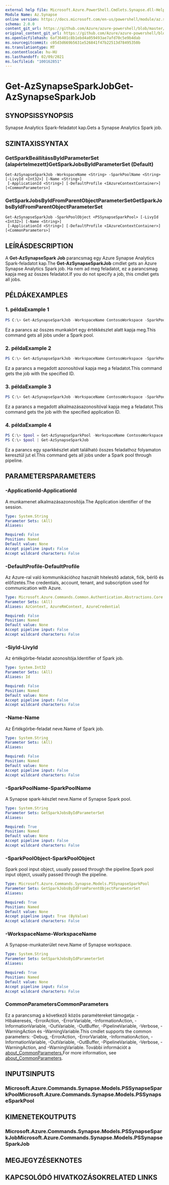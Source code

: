 ```yaml
---
external help file: Microsoft.Azure.PowerShell.Cmdlets.Synapse.dll-Help.xml
Module Name: Az.Synapse
online version: https://docs.microsoft.com/en-us/powershell/module/az.synapse/get-azsynapsesparkjob
schema: 2.0.0
content_git_url: https://github.com/Azure/azure-powershell/blob/master/src/Synapse/Synapse/help/Get-AzSynapseSparkJob.md
original_content_git_url: https://github.com/Azure/azure-powershell/blob/master/src/Synapse/Synapse/help/Get-AzSynapseSparkJob.md
ms.openlocfilehash: 6af36401c8b1ebd4a059493ae7afd70c5e9b4dab
ms.sourcegitcommit: c05d3d669b5631e526841f47b22513d78495350b
ms.translationtype: MT
ms.contentlocale: hu-HU
ms.lasthandoff: 02/09/2021
ms.locfileid: "100162851"
---
```

# <span data-ttu-id="25d6a-101">Get-AzSynapseSparkJob</span><span class="sxs-lookup"><span data-stu-id="25d6a-101">Get-AzSynapseSparkJob</span></span>

## <span data-ttu-id="25d6a-102">SYNOPSIS</span><span class="sxs-lookup"><span data-stu-id="25d6a-102">SYNOPSIS</span></span>
<span data-ttu-id="25d6a-103">Synapse Analytics Spark-feladatot kap.</span><span class="sxs-lookup"><span data-stu-id="25d6a-103">Gets a Synapse Analytics Spark job.</span></span>

## <span data-ttu-id="25d6a-104">SZINTAXIS</span><span class="sxs-lookup"><span data-stu-id="25d6a-104">SYNTAX</span></span>

### <span data-ttu-id="25d6a-105">GetSparkBeállítássByIdParameterSet (alapértelmezett)</span><span class="sxs-lookup"><span data-stu-id="25d6a-105">GetSparkJobsByIdParameterSet (Default)</span></span>
```
Get-AzSynapseSparkJob -WorkspaceName <String> -SparkPoolName <String> [-LivyId <Int32>] [-Name <String>]
 [-ApplicationId <String>] [-DefaultProfile <IAzureContextContainer>] [<CommonParameters>]
```

### <span data-ttu-id="25d6a-106">GetSparkJobsByIdFromParentObjectParameterSet</span><span class="sxs-lookup"><span data-stu-id="25d6a-106">GetSparkJobsByIdFromParentObjectParameterSet</span></span>
```
Get-AzSynapseSparkJob -SparkPoolObject <PSSynapseSparkPool> [-LivyId <Int32>] [-Name <String>]
 [-ApplicationId <String>] [-DefaultProfile <IAzureContextContainer>] [<CommonParameters>]
```

## <span data-ttu-id="25d6a-107">LEÍRÁS</span><span class="sxs-lookup"><span data-stu-id="25d6a-107">DESCRIPTION</span></span>
<span data-ttu-id="25d6a-108">A **Get-AzSynapseSpark Job** parancsmag egy Azure Synapse Analytics Spark-feladatot kap.</span><span class="sxs-lookup"><span data-stu-id="25d6a-108">The **Get-AzSynapseSparkJob** cmdlet gets an Azure Synapse Analytics Spark job.</span></span>
<span data-ttu-id="25d6a-109">Ha nem ad meg feladatot, ez a parancsmag kapja meg az összes feladatot.</span><span class="sxs-lookup"><span data-stu-id="25d6a-109">If you do not specify a job, this cmdlet gets all jobs.</span></span>

## <span data-ttu-id="25d6a-110">PÉLDÁK</span><span class="sxs-lookup"><span data-stu-id="25d6a-110">EXAMPLES</span></span>

### <span data-ttu-id="25d6a-111">1. példa</span><span class="sxs-lookup"><span data-stu-id="25d6a-111">Example 1</span></span>
```powershell
PS C:\> Get-AzSynapseSparkJob -WorkspaceName ContosoWorkspace -SparkPoolName ContosoSparkPool
```

<span data-ttu-id="25d6a-112">Ez a parancs az összes munkakört egy értékkészlet alatt kapja meg.</span><span class="sxs-lookup"><span data-stu-id="25d6a-112">This command gets all jobs under a Spark pool.</span></span>

### <span data-ttu-id="25d6a-113">2. példa</span><span class="sxs-lookup"><span data-stu-id="25d6a-113">Example 2</span></span>
```powershell
PS C:\> Get-AzSynapseSparkJob -WorkspaceName ContosoWorkspace -SparkPoolName ContosoSparkPool -LivyId 119
```

<span data-ttu-id="25d6a-114">Ez a parancs a megadott azonosítóval kapja meg a feladatot.</span><span class="sxs-lookup"><span data-stu-id="25d6a-114">This command gets the job with the specified ID.</span></span>

### <span data-ttu-id="25d6a-115">3. példa</span><span class="sxs-lookup"><span data-stu-id="25d6a-115">Example 3</span></span>
```powershell
PS C:\> Get-AzSynapseSparkJob -WorkspaceName ContosoWorkspace -SparkPoolName ContosoSparkPool -ApplicationId application_1585023543211_0004
```

<span data-ttu-id="25d6a-116">Ez a parancs a megadott alkalmazásazonosítóval kapja meg a feladatot.</span><span class="sxs-lookup"><span data-stu-id="25d6a-116">This command gets the job with the specified application ID.</span></span>

### <span data-ttu-id="25d6a-117">4. példa</span><span class="sxs-lookup"><span data-stu-id="25d6a-117">Example 4</span></span>
```powershell
PS C:\> $pool = Get-AzSynapseSparkPool -WorkspaceName ContosoWorkspace -SparkPoolName ContosoSparkPool
PS C:\> $pool | Get-AzSynapseSparkJob
```

<span data-ttu-id="25d6a-118">Ez a parancs egy sparkkészlet alatt található összes feladathoz folyamaton keresztül jut el.</span><span class="sxs-lookup"><span data-stu-id="25d6a-118">This command gets all jobs under a Spark pool through pipeline.</span></span>

## <span data-ttu-id="25d6a-119">PARAMETERS</span><span class="sxs-lookup"><span data-stu-id="25d6a-119">PARAMETERS</span></span>

### <span data-ttu-id="25d6a-120">-ApplicationId</span><span class="sxs-lookup"><span data-stu-id="25d6a-120">-ApplicationId</span></span>
<span data-ttu-id="25d6a-121">A munkamenet alkalmazásazonosítója.</span><span class="sxs-lookup"><span data-stu-id="25d6a-121">The Application identifier of the session.</span></span>

```yaml
Type: System.String
Parameter Sets: (All)
Aliases:

Required: False
Position: Named
Default value: None
Accept pipeline input: False
Accept wildcard characters: False
```

### <span data-ttu-id="25d6a-122">-DefaultProfile</span><span class="sxs-lookup"><span data-stu-id="25d6a-122">-DefaultProfile</span></span>
<span data-ttu-id="25d6a-123">Az Azure-ral való kommunikációhoz használt hitelesítő adatok, fiók, bérlő és előfizetés.</span><span class="sxs-lookup"><span data-stu-id="25d6a-123">The credentials, account, tenant, and subscription used for communication with Azure.</span></span>

```yaml
Type: Microsoft.Azure.Commands.Common.Authentication.Abstractions.Core.IAzureContextContainer
Parameter Sets: (All)
Aliases: AzContext, AzureRmContext, AzureCredential

Required: False
Position: Named
Default value: None
Accept pipeline input: False
Accept wildcard characters: False
```

### <span data-ttu-id="25d6a-124">-SiyId</span><span class="sxs-lookup"><span data-stu-id="25d6a-124">-LivyId</span></span>
<span data-ttu-id="25d6a-125">Az értékgörbe-feladat azonosítója.</span><span class="sxs-lookup"><span data-stu-id="25d6a-125">Identifier of Spark job.</span></span>

```yaml
Type: System.Int32
Parameter Sets: (All)
Aliases: Id

Required: False
Position: Named
Default value: None
Accept pipeline input: False
Accept wildcard characters: False
```

### <span data-ttu-id="25d6a-126">-Name</span><span class="sxs-lookup"><span data-stu-id="25d6a-126">-Name</span></span>
<span data-ttu-id="25d6a-127">Az Értékgörbe-feladat neve.</span><span class="sxs-lookup"><span data-stu-id="25d6a-127">Name of Spark job.</span></span>

```yaml
Type: System.String
Parameter Sets: (All)
Aliases:

Required: False
Position: Named
Default value: None
Accept pipeline input: False
Accept wildcard characters: False
```

### <span data-ttu-id="25d6a-128">-SparkPoolName</span><span class="sxs-lookup"><span data-stu-id="25d6a-128">-SparkPoolName</span></span>
<span data-ttu-id="25d6a-129">A Synapse spark-készlet neve.</span><span class="sxs-lookup"><span data-stu-id="25d6a-129">Name of Synapse Spark pool.</span></span>

```yaml
Type: System.String
Parameter Sets: GetSparkJobsByIdParameterSet
Aliases:

Required: True
Position: Named
Default value: None
Accept pipeline input: False
Accept wildcard characters: False
```

### <span data-ttu-id="25d6a-130">-SparkPoolObject</span><span class="sxs-lookup"><span data-stu-id="25d6a-130">-SparkPoolObject</span></span>
<span data-ttu-id="25d6a-131">Spark pool input object, usually passed through the pipeline.</span><span class="sxs-lookup"><span data-stu-id="25d6a-131">Spark pool input object, usually passed through the pipeline.</span></span>

```yaml
Type: Microsoft.Azure.Commands.Synapse.Models.PSSynapseSparkPool
Parameter Sets: GetSparkJobsByIdFromParentObjectParameterSet
Aliases:

Required: True
Position: Named
Default value: None
Accept pipeline input: True (ByValue)
Accept wildcard characters: False
```

### <span data-ttu-id="25d6a-132">-WorkspaceName</span><span class="sxs-lookup"><span data-stu-id="25d6a-132">-WorkspaceName</span></span>
<span data-ttu-id="25d6a-133">A Synapse-munkaterület neve.</span><span class="sxs-lookup"><span data-stu-id="25d6a-133">Name of Synapse workspace.</span></span>

```yaml
Type: System.String
Parameter Sets: GetSparkJobsByIdParameterSet
Aliases:

Required: True
Position: Named
Default value: None
Accept pipeline input: False
Accept wildcard characters: False
```

### <span data-ttu-id="25d6a-134">CommonParameters</span><span class="sxs-lookup"><span data-stu-id="25d6a-134">CommonParameters</span></span>
<span data-ttu-id="25d6a-135">Ez a parancsmag a következő közös paramétereket támogatja: -Hibakeresés, -ErrorAction, -ErrorVariable, -InformationAction, -InformationVariable, -OutVariable, -OutBuffer, -PipelineVariable, -Verbose, -WarningAction és -WarningVariable.</span><span class="sxs-lookup"><span data-stu-id="25d6a-135">This cmdlet supports the common parameters: -Debug, -ErrorAction, -ErrorVariable, -InformationAction, -InformationVariable, -OutVariable, -OutBuffer, -PipelineVariable, -Verbose, -WarningAction, and -WarningVariable.</span></span> <span data-ttu-id="25d6a-136">További információt a [about_CommonParameters.](http://go.microsoft.com/fwlink/?LinkID=113216)</span><span class="sxs-lookup"><span data-stu-id="25d6a-136">For more information, see [about_CommonParameters](http://go.microsoft.com/fwlink/?LinkID=113216).</span></span>

## <span data-ttu-id="25d6a-137">INPUTS</span><span class="sxs-lookup"><span data-stu-id="25d6a-137">INPUTS</span></span>

### <span data-ttu-id="25d6a-138">Microsoft.Azure.Commands.Synapse.Models.PSSynapseSparkPool</span><span class="sxs-lookup"><span data-stu-id="25d6a-138">Microsoft.Azure.Commands.Synapse.Models.PSSynapseSparkPool</span></span>

## <span data-ttu-id="25d6a-139">KIMENETEK</span><span class="sxs-lookup"><span data-stu-id="25d6a-139">OUTPUTS</span></span>

### <span data-ttu-id="25d6a-140">Microsoft.Azure.Commands.Synapse.Models.PSSynapseSparkJob</span><span class="sxs-lookup"><span data-stu-id="25d6a-140">Microsoft.Azure.Commands.Synapse.Models.PSSynapseSparkJob</span></span>

## <span data-ttu-id="25d6a-141">MEGJEGYZÉSEK</span><span class="sxs-lookup"><span data-stu-id="25d6a-141">NOTES</span></span>

## <span data-ttu-id="25d6a-142">KAPCSOLÓDÓ HIVATKOZÁSOK</span><span class="sxs-lookup"><span data-stu-id="25d6a-142">RELATED LINKS</span></span>
